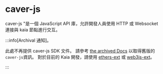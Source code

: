 # caver-js

caver-js "是一個 JavaScript API 庫，允許開發人員使用 HTTP 或 Websocket 連接與 kaia 節點進行交互。

:::info[Archival 通知]。

此處不再提供 caver-js SDK 文件。 請參考 [the archived Docs](https://docs.klaytn.foundation/docs/references/sdk/caver-js/) 以取得舊版的 `caver-js`資訊。 對於目前的 Kaia 開發，請使用 [ethers-ext](../ethers-ext/getting-started.md) 或 [web3js-ext](../web3js-ext/getting-started.md)。

:::
